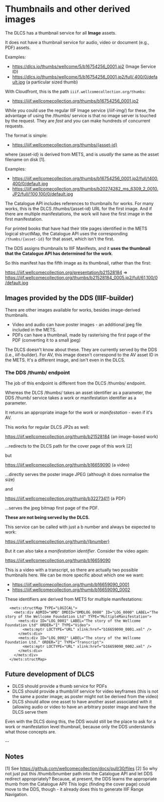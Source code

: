 # Thumbnails and other derived images

The DLCS has a thumbnail service for all **Image** assets. 

It does not have a thumbnail service for audio, video or document (e.g., PDF) assets.

Examples:

* https://dlcs.io/thumbs/wellcome/5/b16754256_0001.jp2 (Image Service ID)
* https://dlcs.io/thumbs/wellcome/5/b16754256_0001.jp2/full/,400/0/default.jpg (a particular sized thumb)

With Cloudfront, this is the path `iiif.wellcomecollection.org/thumbs`:

* https://iiif.wellcomecollection.org/thumbs/b16754256_0001.jp2

While you could use the regular IIIF Image service (/iiif-img/) for these, the advantage of using the /thumbs/ service is that no image server is touched by the request. They are _fast_ and you can make hundreds of concurrent requests.

The format is simple:

* https://iiif.wellcomecollection.org/thumbs/{asset-id}

where {asset-id} is derived from METS, and is _usually_ the same as the asset filename on disk [1].

Examples:

* https://iiif.wellcomecollection.org/thumbs/b16754256_0001.jp2/full/!400,400/0/default.jpg
* https://iiif.wellcomecollection.org/thumbs/b20274282_ms_6309_2_0010.JP2/full/!100,100/0/default.jpg

The Catalogue API includes references to thumbnails for works. For many works, this is the DLCS /thumbs/{asset-id} URL for the first image. And if there are multiple manifestations, the work will have the first image in the first manifestation.

For printed books that have had their title pages identified in the METS logical structMap, the Catalogue API uses the corresponding `/thumbs/{asset-id}` for that asset, which isn't the first.

The DDS assigns thumbnails to IIIF Manifests, and it **uses the thumbnail that the Catalogue API has determined for the work**.

So this manifest has the fifth image as its thumbnail, rather than the first:

https://iiif.wellcomecollection.org/presentation/b21528184 => https://iiif.wellcomecollection.org/thumbs/b21528184_0005.jp2/full/61,100/0/default.jpg

## Images provided by the DDS (IIIF-builder)

There are other images available for works, besides image-derived thumbnails.

* Video and audio can have poster images - an additional jpeg file included in the METS.
* PDFs can have a thumbnail, made by rasterising the first page of the PDF (converting it to a small jpeg)

The DLCS doesn't know about these. They are currently served by the DDS (i.e., iiif-builder).
For AV, this image doesn't correspond to the AV asset ID in the METS. It's a different image, and isn't even in the DLCS.

### The DDS /thumb/ endpoint

The job of this endpoint is different from the DLCS /thumbs/ endpoint. 

Whereas the DLCS /thumbs/ takes an asset identifier as a parameter, the DDS /thumb/ service takes a work or manifestation identifier as a parameter.

It returns an appropriate image for the _work_ or _manifestation_ - even if it's AV.

This works for regular DLCS JP2s as well:

https://iiif.wellcomecollection.org/thumb/b21528184 (an image-based work)

...redirects to the DLCS path for the cover page of this work [2]

but

https://iiif.wellcomecollection.org/thumb/b16659090 (a video)

...directly serves the poster image JPEG (although it does normalise the size)

and

https://iiif.wellcomecollection.org/thumb/b32273411 (a PDF)

...serves the jpeg bitmap first page of the PDF.

**These are not being served by the DLCS.**

This service can be called with just a b number and always be expected to work:

https://iiif.wellcomecollection.org/thumb/{bnumber}

But it can also take a _manifestation identifier_. Consider the video again:

https://iiif.wellcomecollection.org/thumb/b16659090

This is a video with a transcript, so there are actually two possible thumbnails here. We can be more specific about which one we want:

* https://iiif.wellcomecollection.org/thumb/b16659090_0001
* https://iiif.wellcomecollection.org/thumb/b16659090_0002

These identifiers are derived from METS for multiple manifestations:

```
  <mets:structMap TYPE="LOGICAL">
    <mets:div ADMID="AMD" DMDID="DMDLOG_0000" ID="LOG_0000" LABEL="The story of the Wellcome Foundation Ltd" TYPE="MultipleManifestation">
      <mets:div ID="LOG_0001" LABEL="The story of the Wellcome Foundation Ltd" ORDER="1" TYPE="Video">
        <mets:mptr LOCTYPE="URL" xlink:href="b16659090_0001.xml" />
      </mets:div>
      <mets:div ID="LOG_0002" LABEL="The story of the Wellcome Foundation Ltd." ORDER="2" TYPE="Transcript">
        <mets:mptr LOCTYPE="URL" xlink:href="b16659090_0002.xml" />
      </mets:div>
    </mets:div>
  </mets:structMap>
```


## Future development of DLCS

* DLCS should provide a thumb service for PDFs
* DLCS should provide a thumb/iiif service for video keyframes (this is not the same a poster image; as poster might not be derived from the video)
* DLCS should allow one asset to have another asset associated with it (allowing audio or video to have an arbitrary poster image and have the DLCS serve them

Even with the DLCS doing this, the DDS would still be the place to ask for a work or manifestation level thumbnail, because only the DDS understands what those concepts are.

--

## Notes

[1] See https://github.com/wellcomecollection/docs/pull/30/files
[2] So why not just put this /thumb/bnumber path into the Catalogue API and let DDS redirect appropriately? Because, at present, the DDS learns the appropriate thumb from the Catalogue API! This logic (finding the cover page) could move to the DDS, though - it already does this to generate IIIF Range Navigation.